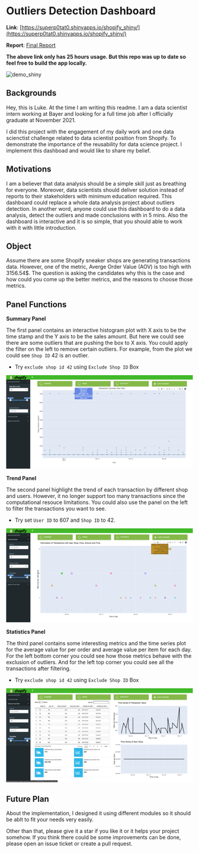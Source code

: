 # Outliers Detection Dashboard

**Link**: [https://superp0tat0.shinyapps.io/shopify_shiny/](https://superp0tat0.shinyapps.io/shopify_shiny/)

**Report**: [Final Report](https://github.com/superp0tat0/Shopify_Challenge/blob/master/Shopify%202022%20Winter%20Challenge.pdf)

**The above link only has 25 hours usage. But this repo was up to date so feel free to build the app locally.**

![demo_shiny](https://raw.githubusercontent.com/superp0tat0/superp0tat0.github.io/master/files_posts/project_shiny.png)

## Backgrounds

Hey, this is Luke. At the time I am writing this readme. I am a data scientist intern working at Bayer and looking for a full time job after I officially graduate at November 2021.

I did this project with the engagement of my daily work and one data scienctist challenge related to data scientist position from Shopify. To demonstrate the importance of the reusability for data science project. I implement this dashboad and would like to share my belief.

## Motivations

I am a believer that data analysis should be a simple skill just as breathing for everyone. Moreover, data scientists should deliver solution instead of reports to their stakeholders with minimum education required.
This dashboard could replace a whole data analysis project about outliers detection. In another word, anyone could use this dashboard to do a data analysis, detect the outliers and made conclusions with in 5 mins. Also the dashboard is interactive and it is so simple, that you should able to work with it with little introduction.

## Object

Assume there are some Shopify sneaker shops are generating transactions data. However, one of the metric, Averge Order Value (AOV) is too high with 3156.54$. The question is asking the candidates why this is the case and how could you come up the better metrics, and the reasons to choose those metrics.

## Panel Functions

**Summary Panel**

The first panel contains an interactive histogram plot with X axis to be the time stamp and the Y axis to be the sales amount. But here we could see there are some outliers that are pushing the box to X axis. You could apply the filter on the left to remove certain outliers. For example, from the plot we could see `Shop ID` 42 is an outlier.

* Try `exclude shop id 42` using `Exclude Shop ID` Box

![](https://raw.githubusercontent.com/superp0tat0/Shopify_Challenge/master/images/panel1.png)

**Trend Panel**

The second panel highlight the trend of each transaction by different shop and users. However, it no longer support too many transactions since the computational resouce limitations. You could also use the panel on the left to filter the transactions you want to see. 

* Try set `User ID` to 607 and `Shop ID` to 42.

![](https://raw.githubusercontent.com/superp0tat0/Shopify_Challenge/master/images/panel2.png)

**Statistics Panel**

The third panel contains some interesting metrics and the time series plot for the average value for per order and average value per item for each day. For the left bottom corner you could see how those metrics behave with the exclusion of outliers. And for the left top corner you could see all the transactions after filtering.

* Try `exclude shop id 42` using `Exclude Shop ID` Box

![](https://raw.githubusercontent.com/superp0tat0/Shopify_Challenge/master/images/panel3.png)


## Future Plan

About the implementation, I designed it using different modules so it should be ablt to fit your needs very easily.

Other than that, please give it a star if you like it or it helps your project somehow. If you think there could be some improvements can be done, please open an issue ticket or create a pull request.
